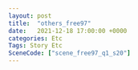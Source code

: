 ```yaml
---
layout: post
title:  "others_free97"
date:   2021-12-18 17:00:00 +0000
categories: Etc
Tags: Story Etc
SceneCode: ["scene_free97_q1_s20"]
---
```

